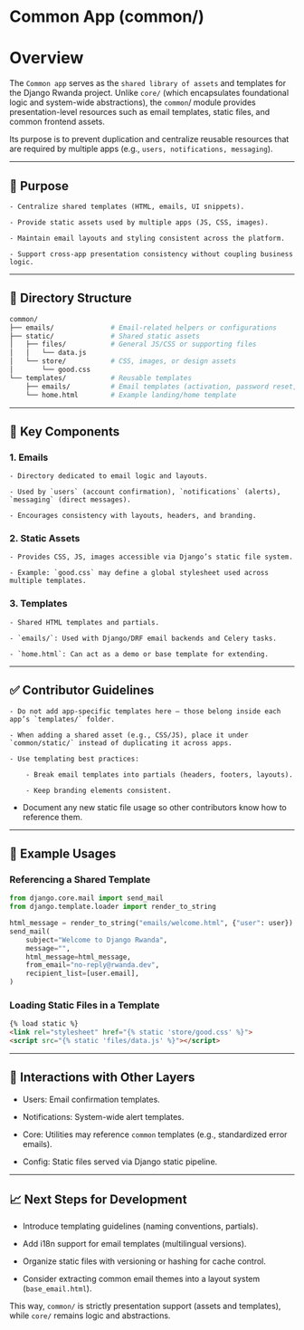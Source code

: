 # Common App (common/)

# Overview

The `Common app` serves as the `shared library of assets` and templates for the Django Rwanda project. Unlike `core/` (which encapsulates foundational logic and system-wide abstractions), the `common`/ module provides presentation-level resources such as email templates, static files, and common frontend assets.

Its purpose is to prevent duplication and centralize reusable resources that are required by multiple apps (e.g., `users, notifications, messaging`).

---

## 📌 Purpose

    - Centralize shared templates (HTML, emails, UI snippets).

    - Provide static assets used by multiple apps (JS, CSS, images).

    - Maintain email layouts and styling consistent across the platform.

    - Support cross-app presentation consistency without coupling business logic.

---

## 📂 Directory Structure

```bash
common/
├── emails/              # Email-related helpers or configurations
├── static/              # Shared static assets
│   ├── files/           # General JS/CSS or supporting files
│   │   └── data.js
│   └── store/           # CSS, images, or design assets
│       └── good.css
└── templates/           # Reusable templates
    ├── emails/          # Email templates (activation, password reset, notifications)
    └── home.html        # Example landing/home template
```

--- 

## 🔑 Key Components

### 1. Emails

    - Directory dedicated to email logic and layouts.

    - Used by `users` (account confirmation), `notifications` (alerts), `messaging` (direct messages).

    - Encourages consistency with layouts, headers, and branding.

### 2. Static Assets

    - Provides CSS, JS, images accessible via Django’s static file system.

    - Example: `good.css` may define a global stylesheet used across multiple templates.

### 3. Templates

    - Shared HTML templates and partials.

    - `emails/`: Used with Django/DRF email backends and Celery tasks.

    - `home.html`: Can act as a demo or base template for extending.

---

## ✅ Contributor Guidelines

    - Do not add app-specific templates here — those belong inside each app’s `templates/` folder.

    - When adding a shared asset (e.g., CSS/JS), place it under `common/static/` instead of duplicating it across apps.

    - Use templating best practices:

        - Break email templates into partials (headers, footers, layouts).

        - Keep branding elements consistent.

- Document any new static file usage so other contributors know how to reference them.

---

## 🚀 Example Usages
### Referencing a Shared Template

```python
from django.core.mail import send_mail
from django.template.loader import render_to_string

html_message = render_to_string("emails/welcome.html", {"user": user})
send_mail(
    subject="Welcome to Django Rwanda",
    message="",
    html_message=html_message,
    from_email="no-reply@rwanda.dev",
    recipient_list=[user.email],
)
```

### Loading Static Files in a Template

```html
{% load static %}
<link rel="stylesheet" href="{% static 'store/good.css' %}">
<script src="{% static 'files/data.js' %}"></script>
```

--- 

## 🔗 Interactions with Other Layers

- Users: Email confirmation templates.

- Notifications: System-wide alert templates.

- Core: Utilities may reference `common` templates (e.g., standardized error emails).

- Config: Static files served via Django static pipeline.

---

## 📈 Next Steps for Development

- Introduce templating guidelines (naming conventions, partials).

- Add i18n support for email templates (multilingual versions).

- Organize static files with versioning or hashing for cache control.

- Consider extracting common email themes into a layout system (`base_email.html`).

This way, `common/` is strictly presentation support (assets and templates), while `core/` remains logic and abstractions.